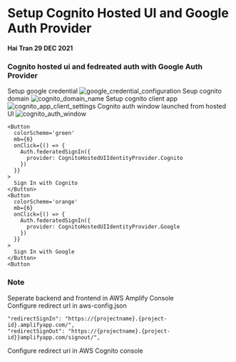 # Setup Cognito Hosted UI and Google Auth Provider 
**Hai Tran 29 DEC 2021**

### Cognito hosted ui and fedreated auth with Google Auth Provider 
Setup google credential 
![google_credential_configuration](https://user-images.githubusercontent.com/20411077/147643131-93e7f070-f30a-4044-af5a-424d412b5e92.png)
Seup cognito domain 
![cognito_domain_name](https://user-images.githubusercontent.com/20411077/147643149-fa6f0e80-89f2-4541-8a2e-9f2290773bad.png)
Setup cognito client app 
![cognito_app_client_settings](https://user-images.githubusercontent.com/20411077/147643160-5cea6893-d123-4ce0-9537-0f87c064bb48.png)
Cognito auth window launched from hosted UI 
![cognito_auth_window](https://user-images.githubusercontent.com/20411077/147643758-9b047be5-94ff-4ee7-bb15-86112aa88cb1.png)

```
<Button
  colorScheme='green'
  mb={6}
  onClick={() => {
    Auth.federatedSignIn({
      provider: CognitoHostedUIIdentityProvider.Cognito
    })
  }}
>
  Sign In with Cognito 
</Button>
<Button
  colorScheme='orange'
  mb={6}
  onClick={() => {
    Auth.federatedSignIn({
      provider: CognitoHostedUIIdentityProvider.Google
    })
  }}
>
  Sign In with Google
</Button>
<Button

```

### Note 
Seperate backend and frontend in AWS Amplify Console  <br/>
Configure redirect url in aws-config.json
```
"redirectSignIn": "https://{projectname}.{project-id}.amplifyapp.com/",
"redirectSignOut": "https://{projectname}.{project-id}}amplifyapp.com/signout/",
``` 
Configure redirect uri in AWS Cognito console 






















